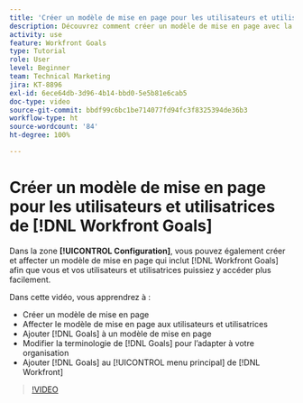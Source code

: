 ```yaml
---
title: 'Créer un modèle de mise en page pour les utilisateurs et utilisatrices  [!DNL Workfront Goals] '
description: Découvrez comment créer un modèle de mise en page avec la terminologie de  [!DNL Workfront Goals], assign the layout template to users, and change [!DNL Goals]  pour l’adapter à votre organisation.
activity: use
feature: Workfront Goals
type: Tutorial
role: User
level: Beginner
team: Technical Marketing
jira: KT-8896
exl-id: 6ece64db-3d96-4b14-bbd0-5e5b81e6cab5
doc-type: video
source-git-commit: bbdf99c6bc1be714077fd94fc3f8325394de36b3
workflow-type: ht
source-wordcount: '84'
ht-degree: 100%

---
```


# Créer un modèle de mise en page pour les utilisateurs et utilisatrices de [!DNL Workfront Goals]

Dans la zone **[!UICONTROL Configuration]**, vous pouvez également créer et affecter un modèle de mise en page qui inclut [!DNL Workfront Goals] afin que vous et vos utilisateurs et utilisatrices puissiez y accéder plus facilement.

Dans cette vidéo, vous apprendrez à :

* Créer un modèle de mise en page
* Affecter le modèle de mise en page aux utilisateurs et utilisatrices
* Ajouter [!DNL Goals] à un modèle de mise en page
* Modifier la terminologie de [!DNL Goals] pour l’adapter à votre organisation
* Ajouter [!DNL Goals] au [!UICONTROL menu principal] de [!DNL Workfront]

>[!VIDEO](https://video.tv.adobe.com/v/3416490/?quality=12&learn=on&enablevpops=1&captions=fre_fr)

<!--
Learn more graphic
-->
